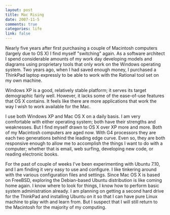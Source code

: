 ```yaml
--- 
layout: post
title: Mac Rising
date: 2007-11-5
comments: true
categories: life
link: false
---
```

Nearly five years after first purchasing a couple of Macintosh computers (largely due to OS X) I find myself "switching" again.  As a software architect I spend considerable amounts of my work day developing models and diagrams using proprietary tools that only work on the Windows operating system.  Two years ago, when I had saved enough money, I purchased a ThinkPad laptop expressly to be able to work with the Rational tool set on my own machine.

Windows XP is a good, relatively stable platform; it serves its target demographic fairly well.  However, it lacks some of the ease-of-use features that OS X contains.  It feels like there are more applications that work the way I wish to work available for the Mac.

I use both Windows XP and Mac OS X on a daily basis.  I am very comfortable with either operating system; both have their strengths and weaknesses.  But I find myself drawn to OS X over XP more and more.  Both of my Macintosh computers are aged now.  With G4 processors they are each two generations behind the leading edge curve.  Even so, they are both responsive enough to allow me to accomplish the things I want to do with a computer; whether that is email, web surfing, developing new code, or reading electronic books.

For the past of couple of weeks I've been experimenting with Ubuntu 7.10, and I am finding it very easy to use and configure.  I like tinkering around with the various configuration files and settings.  Since Mac OS X is based on FreeBSD, exploring the Debian-based Ubuntu distribution is like coming home again.  I know where to look for things, I know how to perform basic system administration already.  I am planning on getting a second hard drive for the ThinkPad and installing Ubuntu on it so that I can have pure Linux machine to play with and learn from.  But I suspect that I will still return to the Macintosh for the majority of my computing.
